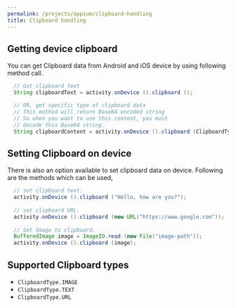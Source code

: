 ```yaml
---
permalink: /projects/appium/clipboard-handling
title: Clipboard handling
---
```


## Getting device clipboard

You can get Clipboard data from Android and iOS device by using following method call.

```java
  // Get clipboard text
  String clipboardText = activity.onDevice ().clipboard ();

  // OR, get specific type of clipboard data
  // This method will return Base64 encoded string
  // So when you want to use this content, you must 
  // decode this Base64 string.
  String clipboardContent = activity.onDevice ().clipboard (ClipboardType.IMAGE);
```

## Setting Clipboard on device

There is also an option available to set clipboard data on device. Following are the methods which can be used,

```java
  // set clipboard text.
  activity.onDevice ().clipboard ("Hello, how are you?");
  
  // set clipboard URL.
  activity.onDevice ().clipboard (new URL("https://www.google.com"));
  
  // Set Image to clipboard.
  BufferedImage image = ImageIO.read (new File("image-path"));
  activity.onDevice ().clipboard (image);
```

## Supported Clipboard types

- `ClipboardType.IMAGE`
- `ClipboardType.TEXT`
- `ClipboardType.URL`